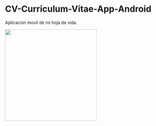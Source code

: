 # CV-Curriculum-Vitae-App-Android
Aplicación movil de mi hoja de vida.


<img width="300px" src="https://firebasestorage.googleapis.com/v0/b/cv-jose-giraldo.appspot.com/o/CV_JoseGiraldo.jpg?alt=media&token=9dd98622-8c91-4fae-a7d6-312c3b3d7365">
